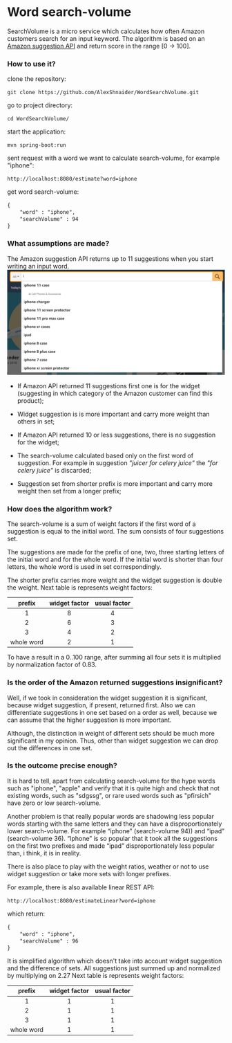 # Word search-volume

SearchVolume is a micro service which calculates how often Amazon customers search 
for an input keyword. The algorithm is based on an 
[Amazon suggestion API](https://completion.amazon.com/api/2017/suggestions?mid=ATVPDKIKX0DER&alias=aps&prefix=iphone) 
 and return score in the range [0 → 100].

### How to use it?
clone the repository: 
```
git clone https://github.com/AlexShnaider/WordSearchVolume.git
```
go to project directory: 
```
cd WordSearchVolume/
```
start the application:
```
mvn spring-boot:run
```
sent request with a word we want to calculate search-volume, for example "iphone":
```
http://localhost:8080/estimate?word=iphone
```
get word search-volume:
```
{
    "word" : "iphone",
    "searchVolume" : 94
}
```
### What assumptions are made?
The Amazon suggestion API returns up to 11 suggestions when you start writing an input word.
![Alt text](./src/main/resources/pictures/amazon_search.png?raw=true)

* If Amazon API returned 11 suggestions first one is for the widget 
(suggesting in which category of the Amazon customer can find this product);

* Widget suggestion is is more important and carry more weight than others in set;

* If Amazon API returned 10 or less suggestions, there is no suggestion for the widget;

* The search-volume calculated based only on the first word of suggestion. 
For example in suggestion *"juicer for celery juice"*  the *"for celery juice"* is discarded;

* Suggestion set from shorter prefix is more important and carry more weight 
then set from a longer prefix;

### How does the algorithm work?

The search-volume is a sum of weight factors if the first word of a suggestion is equal to the initial word.
The sum consists of four suggestions set. 

The suggestions are made for the prefix of one, two, three starting 
letters of the initial word and for the whole word. If the initial word is shorter than four letters, 
the whole word is used in set correspondingly.

The shorter prefix carries more weight and the widget suggestion is double the weight.
Next table is represents weight factors:

| prefix | widget factor | usual factor |
| :---: | :---: | :---: |
| 1 | 8 | 4 |
| 2 | 6 | 3 |
| 3 | 4 | 2 |
| whole word | 2 | 1|

To have a result in a 0..100 range, after summing all four sets it is multiplied by 
normalization factor of 0.83.

### Is the order of the Amazon returned suggestions insignificant?

Well, if we took in consideration the widget suggestion it is significant, because widget suggestion,
if present, returned first. Also we can differentiate suggestions in one set based on a order as well, because 
we can assume that the higher suggestion is more important.

Although, the distinction in weight of different sets should be much more significant in my opinion.
Thus, other than widget suggestion we can drop out the differences in one set.

### Is the outcome precise enough?

It is hard to tell, apart from calculating search-volume for the hype words such as "iphone", "apple" 
and verify that it is quite high and check that not existing words, such as "sdgssg", 
or rare used words such as "pfirsich" have zero or low search-volume.

Another problem is that really popular words are shadowing less popular words starting with 
the same letters and they can have a disproportionately lower search-volume. 
For example “iphone” (search-volume 94)) and “ipad” (search-volume 36). 
“Iphone” is so popular that it took all the suggestions on the first two prefixes 
and made “ipad” disproportionately less popular than, i think, it is in reality.

There is also place to play with the weight ratios, weather or not to use widget suggestion
or take more sets with longer prefixes.


For example, there is also available linear REST API: 
```
http://localhost:8080/estimateLinear?word=iphone
```
which return:
```
{
    "word" : "iphone",
    "searchVolume" : 96
}
```

It is simplified algorithm which doesn't take into account widget suggestion 
and the difference of sets. All suggestions just summed up and normalized by multiplying on 2.27 
Next table is represents weight factors:

| prefix | widget factor | usual factor |
| :---: | :---: | :---: |
| 1   | 1 | 1 |
| 2   | 1 | 1 |
| 3   | 1 | 1 |
| whole word | 1 | 1|
